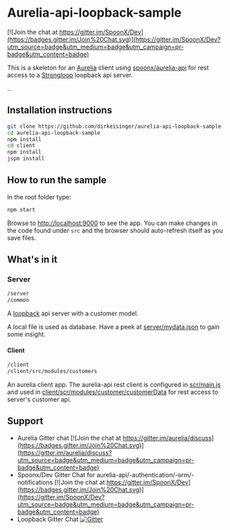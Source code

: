 # Aurelia-api-loopback-sample

[![Join the chat at https://gitter.im/SpoonX/Dev](https://badges.gitter.im/Join%20Chat.svg)](https://gitter.im/SpoonX/Dev?utm_source=badge&utm_medium=badge&utm_campaign=pr-badge&utm_content=badge)

This is a skeleton for an [Aurelia](http://aurelia.io/) client using [spoonx/aurelia-api](https://github.com/SpoonX/aurelia-api) for rest access to a [Strongloop](http://loopback.io/) loopback api server.

..

## Installation instructions

```sh
git clone https://github.com/dirkeisinger/aurelia-api-loopback-sample
cd aurelia-api-loopback-sample
npm install
cd client
npm install
jspm install
```

## How to run the sample

In the root folder type:

```sh
npm start
```

Browse to [http://localhost:9000](http://localhost:9000) to see the app. You can make changes in the code found under `src` and the browser should auto-refresh itself as you save files.

## What's in it

### Server

```sh
/server
/common
```

A [loopback](https://docs.strongloop.com/display/public/LB/LoopBack) api server with a customer model.

A local file is used as database. Have a peek at [server/mydata.json](server/mydata.json) to gain some insight.

#### Client

```sh
/client
/client/src/modules/customers
```

An aurelia client app. The aurelia-api rest client is configured in [scr/main.js](src/main.js) and used in [client/scr/modules/customer/customerData](client/scr/modules/customer/customerData) for rest access to server's customer api.

## Support

- Aurelia Gitter chat [![Join the chat at https://gitter.im/aurelia/discuss](https://badges.gitter.im/Join%20Chat.svg)](https://gitter.im/aurelia/discuss?utm_source=badge&utm_medium=badge&utm_campaign=pr-badge&utm_content=badge)
- Spoonx/Dev Gitter Chat for aurelia-api/-authentication/-orm/-notifications [![Join the chat at https://gitter.im/SpoonX/Dev](https://badges.gitter.im/Join%20Chat.svg)](https://gitter.im/SpoonX/Dev?utm_source=badge&utm_medium=badge&utm_campaign=pr-badge&utm_content=badge)
- Loopback Gitter Chat [![Gitter](https://badges.gitter.im/Join%20Chat.svg)](https://gitter.im/strongloop/loopback?utm_source=badge&utm_medium=badge&utm_campaign=pr-badge&utm_content=badge)

